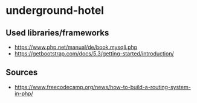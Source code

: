 # underground-hotel

## Used libraries/frameworks

* <https://www.php.net/manual/de/book.mysqli.php>
* <https://getbootstrap.com/docs/5.3/getting-started/introduction/>

## Sources

* <https://www.freecodecamp.org/news/how-to-build-a-routing-system-in-php/>